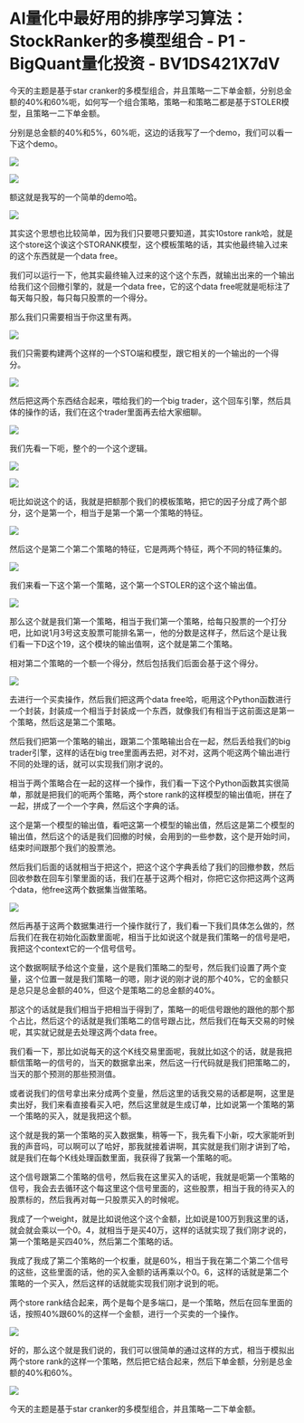 # AI量化中最好用的排序学习算法：StockRanker的多模型组合 - P1 - BigQuant量化投资 - BV1DS421X7dV

今天的主题是基于star cranker的多模型组合，并且策略一二下单金额，分别总金额的40%和60%呃，如何写一个组合策略，策略一和策略二都是基于STOLER模型，且策略一二下单金额。

分别是总金额的40%和5%，60%呃，这边的话我写了一个demo，我们可以看一下这个demo。

![](img/91958cbcf641b953e2732b58886aa088_1.png)

![](img/91958cbcf641b953e2732b58886aa088_2.png)

额这就是我写的一个简单的demo哈。

![](img/91958cbcf641b953e2732b58886aa088_4.png)

其实这个思想也比较简单，因为我们只要嗯只要知道，其实10store rank哈，就是这个store这个诶这个STORANK模型，这个模板策略的话，其实他最终输入过来的这个东西就是一个data free。

我们可以运行一下，他其实最终输入过来的这个这个东西，就输出出来的一个输出给我们这个回撤引擎的，就是一个data free，它的这个data free呢就是呃标注了每天每只股，每只每只股票的一个得分。

那么我们只需要相当于你这里有两。

![](img/91958cbcf641b953e2732b58886aa088_6.png)

我们只需要构建两个这样的一个STO端和模型，跟它相关的一个输出的一个得分。

![](img/91958cbcf641b953e2732b58886aa088_8.png)

然后把这两个东西结合起来，喂给我们的一个big trader，这个回车引擎，然后具体的操作的话，我们在这个trader里面再去给大家细聊。



![](img/91958cbcf641b953e2732b58886aa088_10.png)

我们先看一下呃，整个的一个这个逻辑。

![](img/91958cbcf641b953e2732b58886aa088_12.png)

![](img/91958cbcf641b953e2732b58886aa088_13.png)

呃比如说这个的话，我就是把额那个我们的模板策略，把它的因子分成了两个部分，这个是第一个，相当于是第一个第一个策略的特征。



![](img/91958cbcf641b953e2732b58886aa088_15.png)

然后这个是第二个第二个策略的特征，它是两两个特征，两个不同的特征集的。

![](img/91958cbcf641b953e2732b58886aa088_17.png)

我们来看一下这个第一个策略，这个第一个STOLER的这个这个输出值。

![](img/91958cbcf641b953e2732b58886aa088_19.png)

那么这个就是我们第一个策略，相当于我们第一个策略，给每只股票的一个打分吧，比如说1月3号这支股票可能排名第一，他的分数是这样子，然后这个是让我们看一下D这个19，这个模块的输出值啊，这个就是第二个策略。

相对第二个策略的一个额一个得分，然后包括我们后面会基于这个得分。

![](img/91958cbcf641b953e2732b58886aa088_21.png)

去进行一个买卖操作，然后我们把这两个data free哈，呃用这个Python函数进行一个封装，封装成一个相当于封装成一个东西，就像我们有相当于这前面这是第一个策略，然后这是第二个策略。

然后我们把第一个策略的输出，跟第二个策略输出合在一起，然后丢给我们的big trader引擎，这样的话在big tree里面再去把，对不对，这两个呃这两个输出进行不同的处理的话，就可以实现我们刚才说的。

相当于两个策略合在一起的这样一个操作，我们看一下这个Python函数其实很简单，那就是把我们的呃两个策略，两个store rank的这样模型的输出值呃，拼在了一起，拼成了一个一个字典，然后这个字典的话。

这个是第一个模型的输出值，看吧这第一个模型的输出值，然后这是第二个模型的输出值，然后这个的话是我们回撤的时候，会用到的一些参数，这个是开始时间，结束时间跟那个我们的股票池。

然后我们后面的话就相当于把这个，把这个这个字典丢给了我们的回撤参数，然后回收参数在回车引擎里面的话，我们在基于这两个相对，你把它这你把这两个这两个data，他free这两个数据集当做策略。



![](img/91958cbcf641b953e2732b58886aa088_23.png)

然后再基于这两个数据集进行一个操作就行了，我们看一下我们具体怎么做的，然后我们在我在初始化函数里面呢，相当于比如说这个就是我们策略一的信号是吧，我把这个context它的一个信号信号。

这个数据啊赋予给这个变量，这个是我们策略二的型号，然后我们设置了两个变量，这个位置一就是我们策略一的嗯，刚才说的刚才说的那个40%，它的金额只是总只是总金额的40%，但这个是策略二的总金额的40%。

那这个的话就是我们相当于把相当于得到了，策略一的呃信号跟他的跟他的那个那个占比，然后这个的话就是我们策略二的信号跟占比，然后我们在每天交易的时候呢，其实就记就是去处理这两个data free。

我们看一下，那比如说每天的这个K线交易里面呢，我就比如这个的话，就是我把额信策略一的信号的，当天的数据拿出来，然后这一行代码就是我们把策略二的，当天的那个预测的那些预测值。

或者说我们的信号拿出来分成两个变量，然后这里的话我交易的话都是啊，这里是卖出好，我们来看直接看买入吧，然后这里就是生成订单，比如说第一个策略的第一个策略的买入，就是我把这个额。

这个就是我的第一个策略的买入数据集，稍等一下，我先看下小新，哎大家能听到我的声音吗，可以啊可以了哈好，那我就接着讲啊，其实就是我们刚才讲到了哈，就是我们在每个K线处理函数里面，我获得了我第一个策略的呃。

这个信号跟第二个策略的信号，然后我在这里买入的话呢，我就是呃第一个策略的信号，我会去去循环这个每这里这个信号里面的，这些股票，相当于我的待买入的股票标的，然后我再对每一只股票买入的时候呢。

我成了一个weight，就是比如说他这个这个金额，比如说是100万到我这里的话，就会就会乘以一个0。4，就相当于是买40万，这样的话就实现了我们刚才说的，第一个策略是买四40%，然后第二个策略的话。

我成了我成了第二个策略的一个权重，就是60%，相当于我在第二个第二个信号的这些，这些里面的话，他的买入金额的话再乘以个0。6，这样的话就是第二个策略的一个买入，然后这样的话就能实现我们刚才说到的呃。

两个store rank结合起来，两个是每个是多端口，是一个策略，然后在回车里面的话，按照40%跟60%的这样一个金额，进行一个买卖的一个操作。



![](img/91958cbcf641b953e2732b58886aa088_25.png)

好的，那么这个就是我们说的，我们可以很简单的通过这样的方式，相当于模拟出两个store rank的这样一个策略，然后把它结合起来，然后下单金额，分别是总金额的40%和60%。



![](img/91958cbcf641b953e2732b58886aa088_27.png)

今天的主题是基于star cranker的多模型组合，并且策略一二下单金额。